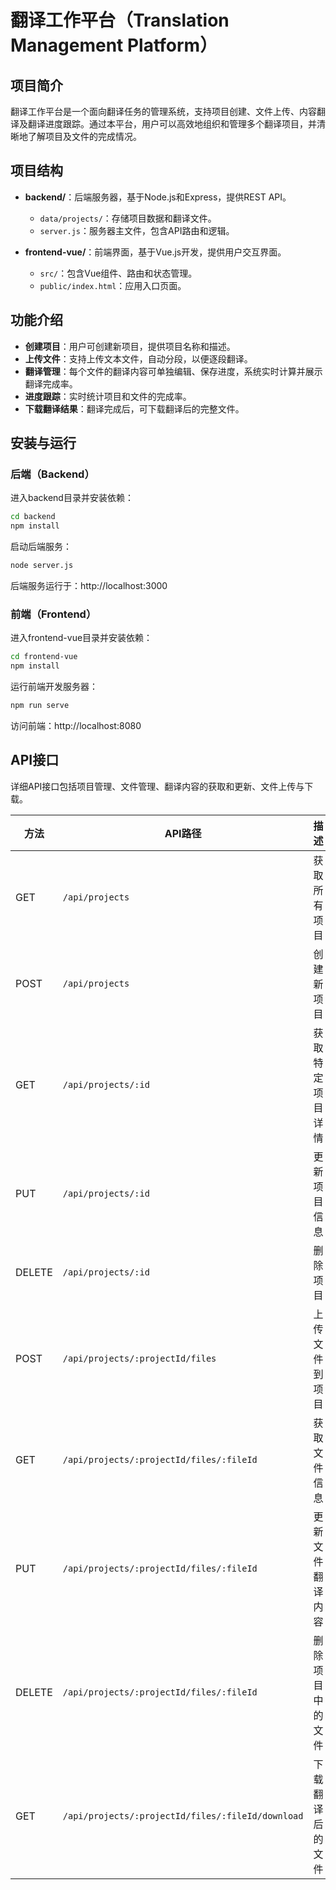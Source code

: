 # 翻译工作平台（Translation Management Platform）

## 项目简介
翻译工作平台是一个面向翻译任务的管理系统，支持项目创建、文件上传、内容翻译及翻译进度跟踪。通过本平台，用户可以高效地组织和管理多个翻译项目，并清晰地了解项目及文件的完成情况。

## 项目结构

- **backend/**：后端服务器，基于Node.js和Express，提供REST API。
  - `data/projects/`：存储项目数据和翻译文件。
  - `server.js`：服务器主文件，包含API路由和逻辑。

- **frontend-vue/**：前端界面，基于Vue.js开发，提供用户交互界面。
  - `src/`：包含Vue组件、路由和状态管理。
  - `public/index.html`：应用入口页面。

## 功能介绍

- **创建项目**：用户可创建新项目，提供项目名称和描述。
- **上传文件**：支持上传文本文件，自动分段，以便逐段翻译。
- **翻译管理**：每个文件的翻译内容可单独编辑、保存进度，系统实时计算并展示翻译完成率。
- **进度跟踪**：实时统计项目和文件的完成率。
- **下载翻译结果**：翻译完成后，可下载翻译后的完整文件。

## 安装与运行

### 后端（Backend）

进入backend目录并安装依赖：
```bash
cd backend
npm install
```
启动后端服务：
```bash
node server.js
```
后端服务运行于：http://localhost:3000

### 前端（Frontend）

进入frontend-vue目录并安装依赖：
```bash
cd frontend-vue
npm install
```
运行前端开发服务器：
```bash
npm run serve
```
访问前端：http://localhost:8080

## API接口

详细API接口包括项目管理、文件管理、翻译内容的获取和更新、文件上传与下载。

| 方法 | API路径 | 描述 |
|------|---------|------|
| GET | `/api/projects` | 获取所有项目 |
| POST | `/api/projects` | 创建新项目 |
| GET | `/api/projects/:id` | 获取特定项目详情 |
| PUT | `/api/projects/:id` | 更新项目信息 |
| DELETE | `/api/projects/:id` | 删除项目 |
| POST | `/api/projects/:projectId/files` | 上传文件到项目 |
| GET | `/api/projects/:projectId/files/:fileId` | 获取文件信息 |
| PUT | `/api/projects/:projectId/files/:fileId` | 更新文件翻译内容 |
| DELETE | `/api/projects/:projectId/files/:fileId` | 删除项目中的文件 |
| GET | `/api/projects/:projectId/files/:fileId/download` | 下载翻译后的文件 |

